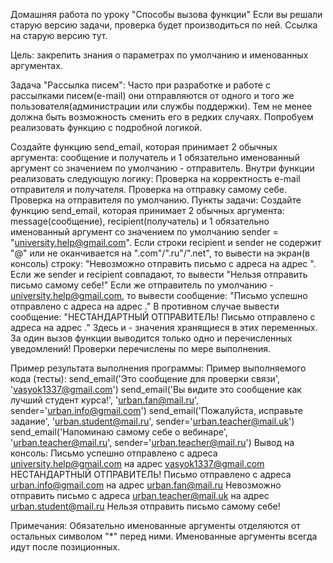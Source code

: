 Домашняя работа по уроку "Способы вызова функции"
Если вы решали старую версию задачи, проверка будет производиться по ней.
Ссылка на старую версию тут.

Цель: закрепить знания о параметрах по умолчанию и именованных аргументах.

Задача "Рассылка писем":
Часто при разработке и работе с рассылками писем(e-mail) они отправляются от одного и того же пользователя(администрации или службы поддержки). Тем не менее должна быть возможность сменить его в редких случаях.
Попробуем реализовать функцию с подробной логикой.

Создайте функцию send_email, которая принимает 2 обычных аргумента: сообщение и получатель и 1 обязательно именованный аргумент со значением по умолчанию - отправитель.
Внутри функции реализовать следующую логику:
Проверка на корректность e-mail отправителя и получателя.
Проверка на отправку самому себе.
Проверка на отправителя по умолчанию.
Пункты задачи:
Создайте функцию send_email, которая принимает 2 обычных аргумента: message(сообщение), recipient(получатель) и 1 обязательно именованный аргумент со значением по умолчанию sender = "university.help@gmail.com".
Если строки recipient и sender не содержит "@" или не оканчивается на ".com"/".ru"/".net", то вывести на экран(в консоль) строку: "Невозможно отправить письмо с адреса <sender> на адрес <recipient>".
Если же sender и recipient совпадают, то вывести "Нельзя отправить письмо самому себе!"
Если же отправитель по умолчанию - university.help@gmail.com, то вывести сообщение: "Письмо успешно отправлено с адреса <sender> на адрес <recipient>."
В противном случае вывести сообщение: "НЕСТАНДАРТНЫЙ ОТПРАВИТЕЛЬ! Письмо отправлено с адреса <sender> на адрес <recipient>."
Здесь <sender> и <recipient> - значения хранящиеся в этих переменных.
За один вызов функции выводится только одно и перечисленных уведомлений! Проверки перечислены по мере выполнения.

Пример результата выполнения программы:
Пример выполняемого кода (тесты):
send_email('Это сообщение для проверки связи', 'vasyok1337@gmail.com')
send_email('Вы видите это сообщение как лучший студент курса!', 'urban.fan@mail.ru', sender='urban.info@gmail.com')
send_email('Пожалуйста, исправьте задание', 'urban.student@mail.ru', sender='urban.teacher@mail.uk')
send_email('Напоминаю самому себе о вебинаре', 'urban.teacher@mail.ru', sender='urban.teacher@mail.ru')
Вывод на консоль:
Письмо успешно отправлено с адреса university.help@gmail.com на адрес vasyok1337@gmail.com
НЕСТАНДАРТНЫЙ ОТПРАВИТЕЛЬ! Письмо отправлено с адреса urban.info@gmail.com на адрес urban.fan@mail.ru
Невозможно отправить письмо с адреса urban.teacher@mail.uk на адрес urban.student@mail.ru
Нельзя отправить письмо самому себе!

Примечания:
Обязательно именованные аргументы отделяются от остальных символом "*" перед ними.
Именованные аргументы всегда идут после позиционных.
